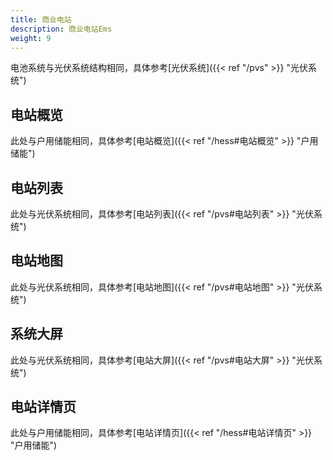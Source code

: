 ```yaml
---
title: 商业电站
description: 商业电站Ems
weight: 9
---
```


电池系统与光伏系统结构相同，具体参考[光伏系统]({{< ref "/pvs" >}} "光伏系统")

## 电站概览

此处与户用储能相同，具体参考[电站概览]({{< ref "/hess#电站概览" >}} "户用储能")

## 电站列表

此处与光伏系统相同，具体参考[电站列表]({{< ref "/pvs#电站列表" >}} "光伏系统")





## 电站地图

此处与光伏系统相同，具体参考[电站地图]({{< ref "/pvs#电站地图" >}} "光伏系统")







## 系统大屏

此处与光伏系统相同，具体参考[电站大屏]({{< ref "/pvs#电站大屏" >}} "光伏系统")





## 电站详情页

此处与户用储能相同，具体参考[电站详情页]({{< ref "/hess#电站详情页" >}} "户用储能")
